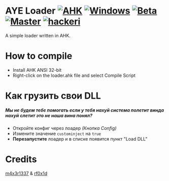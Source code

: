 # AYE Loader [![AHK](https://img.shields.io/badge/language-AHK-green.svg)](https://wikipedia.org/wiki/AutoHotkey) [![Windows](https://img.shields.io/badge/platform-Windows-0078d7.svg)](https://en.wikipedia.org/wiki/Microsoft_Windows) [![Beta](https://img.shields.io/badge/beta-1.2.9-red.svg)](https://github.com/rfoxxxyshit/aye-ahk-loader/tree/beta) [![Master](https://img.shields.io/badge/master-1.2.7-green.svg)](https://github.com/rfoxxxyshit/aye-ahk-loader) [![hackeri](https://img.shields.io/github/downloads/rfoxxxyshit/aye-ahk-loader/total.svg)](https://github.com/rfoxxxyshit/aye-ahk-loader/releases)
 A simple loader written in AHK.
 
# How to compile
- Install AHK ANSI 32-bit
- Right-click on the loader.ahk file and select Compile Script

# Как грузить свои DLL
##### _Мы не будем тебе помогать если у тебя нахуй система полетит винда нахуй слетит это не наша вина понял?_
- Откройте конфиг через лоадер _(Кнопка Config)_
- Измените значение `custominject` на `true`
- **Перезапустите** лоадер и в списке появится пункт "Load DLL"

# Credits
[m4x3r1337](https://github.com/m4x3r1337) & [rf0x1d](https://github.com/rfoxxxy)